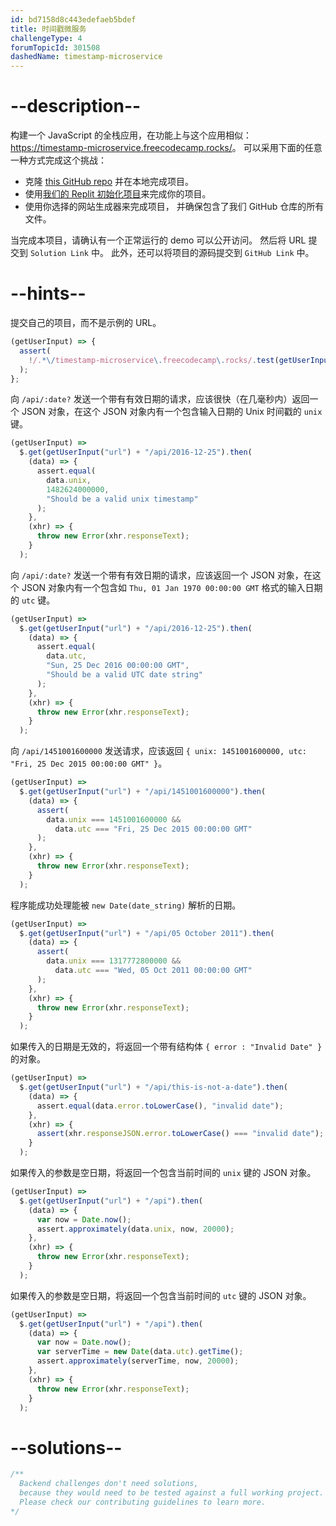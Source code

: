 ```yaml
---
id: bd7158d8c443edefaeb5bdef
title: 时间戳微服务
challengeType: 4
forumTopicId: 301508
dashedName: timestamp-microservice
---
```


# --description--

构建一个 JavaScript 的全栈应用，在功能上与这个应用相似：<https://timestamp-microservice.freecodecamp.rocks/>。 可以采用下面的任意一种方式完成这个挑战：

- 克隆 [this GitHub repo](https://github.com/freeCodeCamp/boilerplate-project-timestamp/) 并在本地完成项目。
- 使用[我们的 Replit 初始化项目](https://replit.com/github/freeCodeCamp/boilerplate-project-timestamp)来完成你的项目。
- 使用你选择的网站生成器来完成项目， 并确保包含了我们 GitHub 仓库的所有文件。

当完成本项目，请确认有一个正常运行的 demo 可以公开访问。 然后将 URL 提交到 `Solution Link` 中。 此外，还可以将项目的源码提交到 `GitHub Link` 中。

# --hints--

提交自己的项目，而不是示例的 URL。

```js
(getUserInput) => {
  assert(
    !/.*\/timestamp-microservice\.freecodecamp\.rocks/.test(getUserInput("url"))
  );
};
```

向 `/api/:date?` 发送一个带有有效日期的请求，应该很快（在几毫秒内）返回一个 JSON 对象，在这个 JSON 对象内有一个包含输入日期的 Unix 时间戳的 `unix` 键。

```js
(getUserInput) =>
  $.get(getUserInput("url") + "/api/2016-12-25").then(
    (data) => {
      assert.equal(
        data.unix,
        1482624000000,
        "Should be a valid unix timestamp"
      );
    },
    (xhr) => {
      throw new Error(xhr.responseText);
    }
  );
```

向 `/api/:date?` 发送一个带有有效日期的请求，应该返回一个 JSON 对象，在这个 JSON 对象内有一个包含如 `Thu, 01 Jan 1970 00:00:00 GMT` 格式的输入日期的 `utc` 键。

```js
(getUserInput) =>
  $.get(getUserInput("url") + "/api/2016-12-25").then(
    (data) => {
      assert.equal(
        data.utc,
        "Sun, 25 Dec 2016 00:00:00 GMT",
        "Should be a valid UTC date string"
      );
    },
    (xhr) => {
      throw new Error(xhr.responseText);
    }
  );
```

向 `/api/1451001600000` 发送请求，应该返回 `{ unix: 1451001600000, utc: "Fri, 25 Dec 2015 00:00:00 GMT" }`。

```js
(getUserInput) =>
  $.get(getUserInput("url") + "/api/1451001600000").then(
    (data) => {
      assert(
        data.unix === 1451001600000 &&
          data.utc === "Fri, 25 Dec 2015 00:00:00 GMT"
      );
    },
    (xhr) => {
      throw new Error(xhr.responseText);
    }
  );
```

程序能成功处理能被 `new Date(date_string)` 解析的日期。

```js
(getUserInput) =>
  $.get(getUserInput("url") + "/api/05 October 2011").then(
    (data) => {
      assert(
        data.unix === 1317772800000 &&
          data.utc === "Wed, 05 Oct 2011 00:00:00 GMT"
      );
    },
    (xhr) => {
      throw new Error(xhr.responseText);
    }
  );
```

如果传入的日期是无效的，将返回一个带有结构体 `{ error : "Invalid Date" }` 的对象。

```js
(getUserInput) =>
  $.get(getUserInput("url") + "/api/this-is-not-a-date").then(
    (data) => {
      assert.equal(data.error.toLowerCase(), "invalid date");
    },
    (xhr) => {
      assert(xhr.responseJSON.error.toLowerCase() === "invalid date");
    }
  );
```

如果传入的参数是空日期，将返回一个包含当前时间的 `unix` 键的 JSON 对象。

```js
(getUserInput) =>
  $.get(getUserInput("url") + "/api").then(
    (data) => {
      var now = Date.now();
      assert.approximately(data.unix, now, 20000);
    },
    (xhr) => {
      throw new Error(xhr.responseText);
    }
  );
```

如果传入的参数是空日期，将返回一个包含当前时间的 `utc` 键的 JSON 对象。

```js
(getUserInput) =>
  $.get(getUserInput("url") + "/api").then(
    (data) => {
      var now = Date.now();
      var serverTime = new Date(data.utc).getTime();
      assert.approximately(serverTime, now, 20000);
    },
    (xhr) => {
      throw new Error(xhr.responseText);
    }
  );
```

# --solutions--

```js
/**
  Backend challenges don't need solutions, 
  because they would need to be tested against a full working project. 
  Please check our contributing guidelines to learn more.
*/
```
